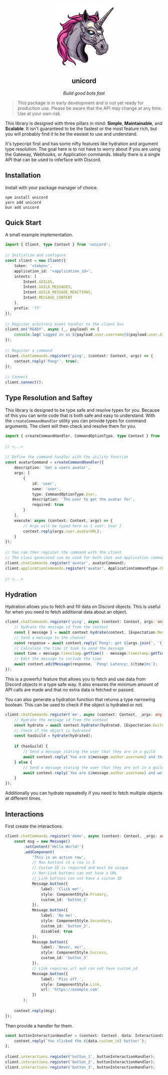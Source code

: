 <div align="center">
    <img src="./assets/unicord.png" alt="unicord" width="200"/>
    <h2>unicord</h2>
    <p><em>Build good bots fast</em></p>
</div>

> This package is in early development and is not yet ready for production use. Please be aware that the API may change at any time. Use at your own risk.

This library is designed with three pillars in mind: **Simple**, **Maintainable**, and **Scalable**. It isn't guaranteed to be the fastest or the most feature rich, but you will probably find it to be the easiest to use and understand.

It's typecript first and has some nifty features like hydration and argument type resolution. The goal here is to not have to worry about if you are using the Gateway, Webhooks, or Application commands. Ideally there is a single API that can be used to inferface with Discord.

## Installation

Install with your package manager of choice.

```
npm install unicord
yarn add unicord
bun add unicord
```

## Quick Start

A small example implementation.
```typescript
import { Client, type Context } from 'unicord';

// Initialize and configure
const client = new Client({
    token: '<token>',
    application_id: '<application_id>',
    intents: [
        Intent.GUILDS,
        Intent.GUILD_MESSAGES,
        Intent.GUILD_MESSAGE_REACTIONS,
        Intent.MESSAGE_CONTENT
    ],
    prefix: '??'
});

// Register arbitrary event handler to the client bus
client.on('READY', async (_, payload) => {
    console.log(`Logged in as ${payload.user.username}${payload.user.discriminator?.length > 0 ? `#${payload.user.discriminator}` : ''}`);
});

// Register a command
client.chatCommands.register('ping', (context: Context, args) => {
    context.reply('Pong!', true);
});

// Connect
client.connect();
```

## Type Resolution and Saftey

This library is designed to be type safe and resolve types for you. Because of this you can write code that is both safe and easy to understand. With the `createCommandHandler` utility you can provide types for command arguments. The client will then check and resolve them for you.

```typescript
import { createCommandHandler, CommandOptionType, type Context } from 'unicord';

// <...>

// Define the command handler with the utility function
const avatarCommand = createCommandHandler({
    description: 'Get a users avatar',
    args: [
        {
            id: 'user',
            name: 'user',
            type: CommandOptionType.User,
            description: 'The user to get the avatar for',
            required: true
        }
    ],
    execute: async (context: Context, args) => {
        // Args will be typed here as { user: User }
        context.reply(args.user.avatarURL);
    }
});

// You can then register the command with the client
// The class generated can be used for both chat and application commands
client.chatCommands.register('avatar', avatarCommand);
client.applicationCommands.register('avatar', ApplicationCommandType.Chat, avatarCommand);

// <...>
```

## Hydration

Hydration allows you to fetch and fill data on Discord objects. This is useful for when you need to fetch additional data about an object.

```typescript
client.chatCommands.register('ping', async (context: Context, args: any[]) => {
    // Hydrate the message id from the context
    const { message } = await context.hydrate(context, [Expectation.Message]);
    // Send a message to the channel
    const response = await context.reply(`Pong!: got ${args.join(', ')}`, true);
    // Calculate the time it took to send the message
    const time = message.timestamp.getTime() - message.timestamp.getTime();
    // Edit the message to include the time
    await context.editMessage(response, `Pong! Latency: ${time}ms`);
});
```

This is a powerful feature that allows you to fetch and use data from Discord objects in a type safe way. It also ensures the minimum amount of API calls are made and that no extra data is fetched or passed.

You can also generate a hydration function that returns a type narrowing boolean. This can be used to check if the object is hydrated or not.

```typescript
client.chatCommands.register('me', async (context: Context, _args: any[]) => {
    // Hydrate the message id from the context
    const hydrate = await context.hydrator(hydrated, [Expectation.Guild]);
    // Check if the object is hydrated
    const hasGuild = hydrate(hydrated);

    if (hasGuild) {
        // Send a message stating the user that they are in a guild
        await context.reply(`You are ${message.author.username} and this is ${message.guild.name}`, true);
    } else {
        // Send a message stating the user that they are not in a guild
        await context.reply(`You are ${message.author.username} and we are not in a server`, true);
    }
});
```

Additionally you can hydrate repeatedly if you need to fetch multiple objects at different times.

## Interactions

First create the interactions.

```typescript
client.chatCommands.register('demo', async (context: Context, _args: any[]) => {
    const msg = new Message()
        .setContent('Hello World!')
        .addComponent(
            'This is an action row',
            // Max buttons in a row is 5
            // Custom ID is required and must be unique
            // Non-Link buttons can not have a URL
            // Link buttons can not have a custom ID
            Message.button({
                label: 'Click me!',
                style: ComponentStyle.Primary,
                custom_id: 'button_1'
            }),
            Message.button({
                label: 'No me!',
                style: ComponentStyle.Secondary,
                custom_id: 'button_2',
                disabled: true
            }),
            Message.button({
                label: 'Never, me!',
                style: ComponentStyle.Success,
                custom_id: 'button_3'
            }),
            // Link requires url and can not have custom_id
            Message.button({
                label: 'Piss off.',
                style: ComponentStyle.Link,
                url: 'https://example.com'
            })
        );

    context.reply(msg);
});
```

Then provide a handler for them.

```typescript
const buttonInteractionHandler = (context: Context, data: InteractionCommpoentData) => {
    context.reply(`You clicked the ${data.custom_id} button!`);
};

client.interactions.register('button_1', buttonInteractionHandler);
client.interactions.register('button_2', buttonInteractionHandler);
client.interactions.register('button_3', buttonInteractionHandler);
```
